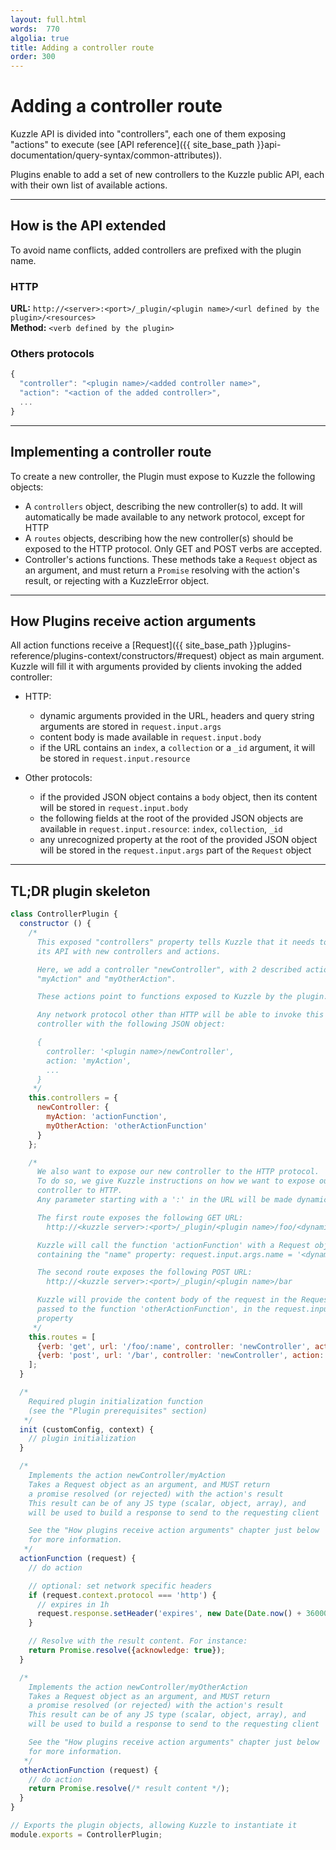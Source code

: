```yaml
---
layout: full.html
words:  770
algolia: true
title: Adding a controller route
order: 300
---
```


# Adding a controller route

Kuzzle API is divided into "controllers", each one of them exposing "actions" to execute (see [API reference]({{ site_base_path }}api-documentation/query-syntax/common-attributes)).

Plugins enable to add a set of new controllers to the Kuzzle public API, each with their own list of available actions.

---

## How is the API extended

To avoid name conflicts, added controllers are prefixed with the plugin name.

### HTTP

**URL:** `http://<server>:<port>/_plugin/<plugin name>/<url defined by the plugin>/<resources>`  
**Method:** `<verb defined by the plugin>`

### Others protocols

```javascript
{
  "controller": "<plugin name>/<added controller name>",
  "action": "<action of the added controller>",
  ...
}
```

---

## Implementing a controller route

To create a new controller, the Plugin must expose to Kuzzle the following objects:

- A `controllers` object, describing the new controller(s) to add. It will automatically be made available to any network protocol, except for HTTP
- A `routes` objects, describing how the new controller(s) should be exposed to the HTTP protocol. Only GET and POST verbs are accepted.
- Controller's actions functions. These methods take a `Request` object as an argument, and must return a `Promise` resolving with the action's result, or rejecting with a KuzzleError object.


---

## How Plugins receive action arguments

All action functions receive a [Request]({{ site_base_path }}plugins-reference/plugins-context/constructors/#request) object as main argument. Kuzzle will fill it with arguments provided by clients invoking the added controller:

* HTTP:
  * dynamic arguments provided in the URL, headers and query string arguments are stored in `request.input.args`
  * content body is made available in `request.input.body`
  * if the URL contains an `index`, a `collection` or a `_id` argument, it will be stored in `request.input.resource`

* Other protocols:
  * if the provided JSON object contains a `body` object, then its content will be stored in `request.input.body`
  * the following fields at the root of the provided JSON objects are available in `request.input.resource`: `index`, `collection`, `_id`
  * any unrecognized property at the root of the provided JSON object will be stored in the `request.input.args` part of the `Request` object

---

## TL;DR plugin skeleton

```javascript
class ControllerPlugin {
  constructor () {
    /*
      This exposed "controllers" property tells Kuzzle that it needs to extend
      its API with new controllers and actions.

      Here, we add a controller "newController", with 2 described actions:
      "myAction" and "myOtherAction".

      These actions point to functions exposed to Kuzzle by the plugin.

      Any network protocol other than HTTP will be able to invoke this new
      controller with the following JSON object:

      {
        controller: '<plugin name>/newController',
        action: 'myAction',
        ...
      }
     */
    this.controllers = {
      newController: {
        myAction: 'actionFunction',
        myOtherAction: 'otherActionFunction'
      }
    };

    /*
      We also want to expose our new controller to the HTTP protocol.
      To do so, we give Kuzzle instructions on how we want to expose our
      controller to HTTP.
      Any parameter starting with a ':' in the URL will be made dynamic by Kuzzle.

      The first route exposes the following GET URL:
        http://<kuzzle server>:<port>/_plugin/<plugin name>/foo/<dynamic value>

      Kuzzle will call the function 'actionFunction' with a Request object,
      containing the "name" property: request.input.args.name = '<dynamic value>'

      The second route exposes the following POST URL:
        http://<kuzzle server>:<port>/_plugin/<plugin name>/bar

      Kuzzle will provide the content body of the request in the Request object
      passed to the function 'otherActionFunction', in the request.input.body
      property
     */
    this.routes = [
      {verb: 'get', url: '/foo/:name', controller: 'newController', action: 'myAction'},
      {verb: 'post', url: '/bar', controller: 'newController', action: 'myOtherAction'}
    ];
  }

  /*
    Required plugin initialization function
    (see the "Plugin prerequisites" section)
   */
  init (customConfig, context) {
    // plugin initialization
  }

  /*
    Implements the action newController/myAction
    Takes a Request object as an argument, and MUST return
    a promise resolved (or rejected) with the action's result
    This result can be of any JS type (scalar, object, array), and
    will be used to build a response to send to the requesting client

    See the "How plugins receive action arguments" chapter just below
    for more information.
   */
  actionFunction (request) {
    // do action

    // optional: set network specific headers
    if (request.context.protocol === 'http') {
      // expires in 1h
      request.response.setHeader('expires', new Date(Date.now() + 3600000).toUTCString());
    }

    // Resolve with the result content. For instance:
    return Promise.resolve({acknowledge: true});
  }

  /*
    Implements the action newController/myOtherAction
    Takes a Request object as an argument, and MUST return
    a promise resolved (or rejected) with the action's result
    This result can be of any JS type (scalar, object, array), and
    will be used to build a response to send to the requesting client

    See the "How plugins receive action arguments" chapter just below
    for more information.
   */
  otherActionFunction (request) {
    // do action
    return Promise.resolve(/* result content */);
  }
}

// Exports the plugin objects, allowing Kuzzle to instantiate it
module.exports = ControllerPlugin;
```
